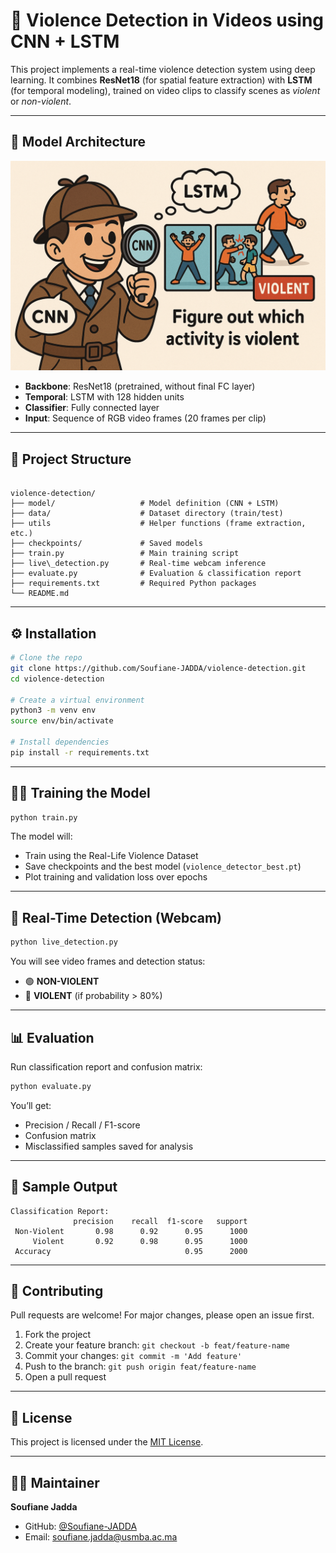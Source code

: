 # 🚨 Violence Detection in Videos using CNN + LSTM

This project implements a real-time violence detection system using deep learning. It combines **ResNet18** (for spatial feature extraction) with **LSTM** (for temporal modeling), trained on video clips to classify scenes as *violent* or *non-violent*.

---

## 🧠 Model Architecture
![Model Architecture](images/architecture.png)

- **Backbone**: ResNet18 (pretrained, without final FC layer)
- **Temporal**: LSTM with 128 hidden units
- **Classifier**: Fully connected layer
- **Input**: Sequence of RGB video frames (20 frames per clip)

---

## 📁 Project Structure

```

violence-detection/
├── model/                   # Model definition (CNN + LSTM)
├── data/                    # Dataset directory (train/test)
├── utils                    # Helper functions (frame extraction, etc.)
├── checkpoints/             # Saved models
├── train.py                 # Main training script
├── live\_detection.py       # Real-time webcam inference
├── evaluate.py              # Evaluation & classification report
├── requirements.txt         # Required Python packages
└── README.md

````

---

## ⚙️ Installation

```bash
# Clone the repo
git clone https://github.com/Soufiane-JADDA/violence-detection.git
cd violence-detection

# Create a virtual environment
python3 -m venv env
source env/bin/activate

# Install dependencies
pip install -r requirements.txt
````

---

## 🏋️‍♂️ Training the Model

```bash
python train.py
```

The model will:

* Train using the Real-Life Violence Dataset
* Save checkpoints and the best model (`violence_detector_best.pt`)
* Plot training and validation loss over epochs

---

## 🎥 Real-Time Detection (Webcam)

```bash
python live_detection.py
```

You will see video frames and detection status:

* 🟢 **NON-VIOLENT**
* 🚨 **VIOLENT** (if probability > 80%)

---

## 📊 Evaluation

Run classification report and confusion matrix:

```bash
python evaluate.py
```

You’ll get:

* Precision / Recall / F1-score
* Confusion matrix
* Misclassified samples saved for analysis

---

## 🧪 Sample Output

```
Classification Report:
              precision    recall  f1-score   support
 Non-Violent       0.98      0.92      0.95      1000
     Violent       0.92      0.98      0.95      1000
 Accuracy                              0.95      2000
```

---

## 🤝 Contributing

Pull requests are welcome! For major changes, please open an issue first.

1. Fork the project
2. Create your feature branch: `git checkout -b feat/feature-name`
3. Commit your changes: `git commit -m 'Add feature'`
4. Push to the branch: `git push origin feat/feature-name`
5. Open a pull request

---

## 📜 License

This project is licensed under the [MIT License](LICENSE).

---

## 🙋‍♀️ Maintainer

**Soufiane Jadda**

* GitHub: [@Soufiane-JADDA](https://github.com/Soufiane-JADDA)
* Email: [soufiane.jadda@usmba.ac.ma](mailto:soufiane.jadda@usmba.ac.ma)
